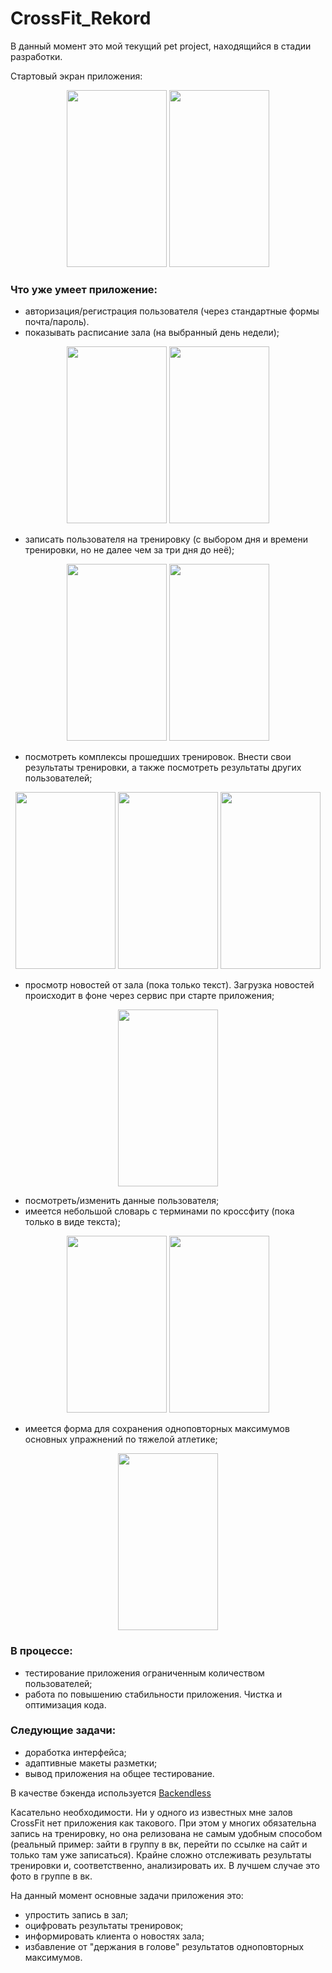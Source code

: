 # CrossFit_Rekord

В данный момент это мой текущий pet project, находящийся в стадии разработки.

Стартовый экран приложения:

<p align="center">
<a> <img src="https://user-images.githubusercontent.com/25584477/52460884-8bed4580-2b7d-11e9-8dba-ab4e9ea4e51f.png"  height="283" width="160"> </a>
<a> <img src="https://user-images.githubusercontent.com/25584477/52460885-8bed4580-2b7d-11e9-8504-adb605f03778.png"  height="283" width="160"> </a>
</p>

### Что уже умеет приложение:
* авторизация/регистрация пользователя (через стандартные формы почта/пароль). 
* показывать расписание зала (на выбранный день недели);

<p align="center">
<a> <img src="https://user-images.githubusercontent.com/25584477/53003988-419f7a80-3441-11e9-9214-5511f994d8b5.png"  height="283" width="160"> </a>
<align="center">
<a> <img src="https://user-images.githubusercontent.com/25584477/53003990-42381100-3441-11e9-8946-d4f61963027e.png"  height="283" width="160"> </a>
</p>

* записать пользователя на тренировку (с выбором дня и времени тренировки, но не далее чем за три дня до неё);
<p align="center">
<a> <img src="https://user-images.githubusercontent.com/25584477/53003991-42381100-3441-11e9-86db-7eba87f66450.png"  height="283" width="160"> </a>
<align="center">
<a> <img src="https://user-images.githubusercontent.com/25584477/53003987-419f7a80-3441-11e9-910b-7bcb956409c8.png"  height="283" width="160"> </a>
</p>



* посмотреть комплексы прошедших тренировок. Внести свои результаты тренировки, а также посмотреть результаты других пользователей;

<p align="center">
<a> <img src="https://user-images.githubusercontent.com/25584477/52460889-8c85dc00-2b7d-11e9-9556-d011308da509.png"  height="283" width="160"> </a>
<a> <img src="https://user-images.githubusercontent.com/25584477/52460890-8c85dc00-2b7d-11e9-90b1-2b6d877f4080.png"  height="283" width="160"> </a>
<a> <img src="https://user-images.githubusercontent.com/25584477/52460891-8c85dc00-2b7d-11e9-896d-99bd655dfaf3.png"  height="283" width="160"> </a>
</p>

* просмотр новостей от зала (пока только текст). Загрузка новостей происходит в фоне через сервис при старте приложения;

<p align="center">
<a> <img src="https://user-images.githubusercontent.com/25584477/53003829-e8cfe200-3440-11e9-9fa8-774ed0b2cdd9.png"  height="283" width="160"> </a>
</p>

* посмотреть/изменить данные пользователя;
* имеется небольшой словарь с терминами по кроссфиту (пока только в виде текста);

<p align="center">
<a> <img src="https://user-images.githubusercontent.com/25584477/53003826-e8374b80-3440-11e9-95cf-27a39d9bd287.png"  height="283" width="160"> </a>
<a> <img src="https://user-images.githubusercontent.com/25584477/52460892-8c85dc00-2b7d-11e9-8de1-63e3b72a12d8.png"  height="283" width="160"> </a>
</p>

* имеется форма для сохранения одноповторных максимумов основных упражнений по тяжелой атлетике;

<p align="center">
<a> <img src="https://user-images.githubusercontent.com/25584477/52460892-8c85dc00-2b7d-11e9-8de1-63e3b72a12d8.png"  height="283" width="160"> </a>
</p>

### В процессе:
* тестирование приложения ограниченным количеством пользователей;
* работа по повышению стабильности приложения. Чистка и оптимизация кода.

### Cледующие задачи:
* доработка интерфейса;
* адаптивные макеты разметки;
* вывод приложения на общее тестирование.

В качестве бэкенда используется [Backendless](https://backendless.com/)

Касательно необходимости. Ни у одного из известных мне залов CrossFit нет приложения как такового. При этом у многих обязательна запись на тренировку, но она релизована не самым удобным способом (реальный пример: зайти в группу в вк, перейти по ссылке на сайт и только там уже записаться).
Крайне сложно отслеживать результаты тренировки и, соответственно, анализировать их. В лучшем случае это фото в группе в вк.

На данный момент основные задачи приложения это:
* упростить запись в зал;
* оцифровать результаты тренировок;
* информировать клиента о новостях зала;
* избавление от "держания в голове" результатов одноповторных максимумов.

